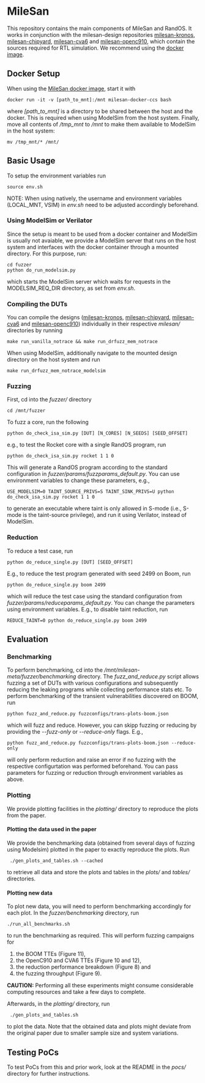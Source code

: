 # MileSan
This repository contains the main components of MileSan and RandOS. It works in conjunction with the milesan-design repositories [milesan-kronos](https://github.com/comsec-group/milesan-kronos), [milesan-chipyard](https://github.com/comsec-group/milesan-chipyard), [milesan-cva6]() and [milesan-openc910](https://github.com/comsec-group/milesan-openc910), which contain the sources required for RTL simulation. We recommend using the [docker image](https://github.com/comsec-group/milesan-docker).
## Docker Setup
When using the [MileSan docker image](https://github.com/comsec-group/milesan-docker), start it with
```
docker run -it -v [path_to_mnt]:/mnt milesan-docker-ccs bash
```
where *[path_to_mnt]* is a directory to be shared between the host and the docker. This is required when using ModelSim from the host system.
Finally, move all contents of */tmp_mnt* to */mnt* to make them available to ModelSim in the host system:
```
mv /tmp_mnt/* /mnt/
```
## Basic Usage
To setup the environment variables run
```
source env.sh
```
NOTE: When using natively, the username and environment variables (LOCAL_MNT, VSIM) in *env.sh* need to be adjusted accordingly beforehand.


### Using ModelSim or Verilator
Since the setup is meant to be used from a docker container and ModelSim is usually not avaiable, we provide a ModelSim server that runs on the host system and interfaces with the docker container through a mounted directory. For this purpose, run:
```
cd fuzzer
python do_run_modelsim.py
```
which starts the ModelSim server which waits for requests in the MODELSIM_REQ_DIR directory, as set from *env.sh*.
### Compiling the DUTs
You can compile the designs ([milesan-kronos](https://github.com/comsec-group/milesan-kronos), [milesan-chipyard](https://github.com/comsec-group/milesan-chipyard), [milesan-cva6]() and [milesan-openc910](https://github.com/comsec-group/milesan-openc910)) individually in their respective *milesan/* directories by running
```
make run_vanilla_notrace && make run_drfuzz_mem_notrace
```
When using ModelSim, additionally navigate to the mounted design directory on the host system and run
```
make run_drfuzz_mem_notrace_modelsim
```

### Fuzzing
First, cd into the *fuzzer/* directory
```
cd /mnt/fuzzer
```
To fuzz a core, run the following
```
python do_check_isa_sim.py [DUT] [N_CORES] [N_SEEDS] [SEED_OFFSET]
```
e.g., to test the Rocket core with a single RandOS program, run
```
python do_check_isa_sim.py rocket 1 1 0
```
This will generate a RandOS program according to the standard configuration in *fuzzer/params/fuzzparams_default.py*. You can use environment variables to change these parameters, e.g.,
```
USE_MODELSIM=0 TAINT_SOURCE_PRIVS=S TAINT_SINK_PRIVS=U python do_check_isa_sim.py rocket 1 1 0
```
to generate an executable where taint is only allowed in S-mode (i.e., S-mode is the taint-source privilege), and run it using Verilator, instead of ModelSim.

### Reduction
To reduce a test case, run
```
python do_reduce_single.py [DUT] [SEED_OFFSET]
```
E.g., to reduce the test program generated with seed 2499 on Boom, run
```
python do_reduce_single.py boom 2499
```
which will reduce the test case using the standard configuration from *fuzzer/params/reduceparams_default.py*. You can change the parameters using environment variables. E.g., to disable taint reduction, run
```
REDUCE_TAINT=0 python do_reduce_single.py boom 2499
```


## Evaluation
### Benchmarking
To perform benchmarking, cd into the */mnt/milesan-meta/fuzzer/benchmarking* directory.
The *fuzz_and_reduce.py* script allows fuzzing a set of DUTs with various configurations and subsequently reducing the leaking programs while collecting performance stats etc.
To perform benchmarking of the transient vulnerabilities discovered on BOOM, run
```
python fuzz_and_reduce.py fuzzconfigs/trans-plots-boom.json
```
which will fuzz and reduce. However, you can skipp fuzzing or reducing by providing the *--fuzz-only* or *--reduce-only* flags. E.g.,
```
python fuzz_and_reduce.py fuzzconfigs/trans-plots-boom.json --reduce-only
```
will only perform reduction and raise an error if no fuzzing with the respective configurtation was performed beforehand. You can pass parameters for fuzzing or reduction through environment variables as above.

### Plotting
We provide plotting facilities in the *plotting/* directory to reproduce the plots from the paper. 
#### Plotting the data used in the paper
We provide the benchmarking data (obtained from several days of fuzzing using Modelsim) plotted in the paper to exactly reproduce the plots. Run
```
 ./gen_plots_and_tables.sh --cached
```
to retrieve all data and store the plots and tables in the *plots/* and *tables/* directories.
#### Plotting new data
To plot new data, you will need to perform benchmarking accordingly for each plot. In the *fuzzer/benchmarking* directory, run
```
./run_all_benchmarks.sh
```
to run the benchmarking as required. This will perform fuzzing campaigns for
1) the BOOM TTEs (Figure 11),
2) the OpenC910 and CVA6 TTEs (Figure 10 and 12),
3) the reduction performance breakdown (Figure 8) and
4) the fuzzing throughput (Figure 9).

**CAUTION:** Performing all these experiments might consume considerable computing resources and take a few days to complete.

Afterwards, in the *plotting/* directory, run
```
 ./gen_plots_and_tables.sh
```
to plot the data. Note that the obtained data and plots might deviate from the original paper due to smaller sample size and system variations.

## Testing PoCs
To test PoCs from this and prior work, look at the README in the *pocs/* directory for further instructions.